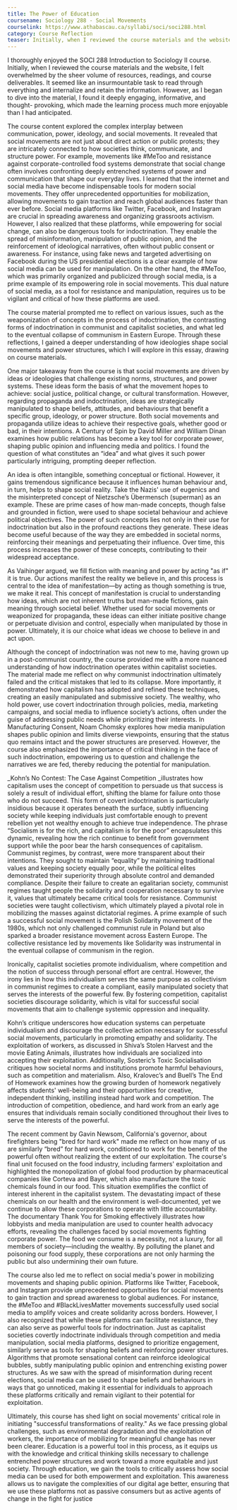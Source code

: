```yaml
---
title: The Power of Education
coursename: Sociology 288 - Social Movements
courselink: https://www.athabascau.ca/syllabi/soci/soci288.html
category: Course Reflection
teaser: Initially, when I reviewed the course materials and the website, I felt overwhelmed by the sheer volume of resources, readings, and course deliverables. It seemed like an insurmountable task to read through everything and internalize and retain the information. However, as I began to dive into the material, I found it deeply engaging, informative, and thought-provoking, which made the learning process much more enjoyable than I had anticipated
---
```


I thoroughly enjoyed the SOCI 288 Introduction to Sociology II course. 
Initially, when I reviewed the course materials and the website, I felt 
overwhelmed by the sheer volume of resources, readings, and course 
deliverables. It seemed like an insurmountable task to read through 
everything and internalize and retain the information. However, as I began to
dive into the material, I found it deeply engaging, informative, and thought-
provoking, which made the learning process much more enjoyable than I had
anticipated.

The course content explored the complex interplay between 
communication, power, ideology, and social movements. It revealed that 
social movements are not just about direct action or public protests; they are
intricately connected to how societies think, communicate, and structure 
power. For example, movements like #MeToo and resistance against 
corporate-controlled food systems demonstrate that social change often 
involves confronting deeply entrenched systems of power and 
communication that shape our everyday lives. I learned that the internet and
social media have become indispensable tools for modern social movements.
They offer unprecedented opportunities for mobilization, allowing 
movements to gain traction and reach global audiences faster than ever 
before. Social media platforms like Twitter, Facebook, and Instagram are 
crucial in spreading awareness and organizing grassroots activism. However, 
I also realized that these platforms, while empowering for social change, can 
also be dangerous tools for indoctrination. They enable the spread of 
misinformation, manipulation of public opinion, and the reinforcement of 
ideological narratives, often without public consent or awareness. For 
instance, using fake news and targeted advertising on Facebook during the 
US presidential elections is a clear example of how social media can be used 
for manipulation. On the other hand, the #MeToo, which was primarily 
organized and publicized through social media, is a prime example of its 
empowering role in social movements. This dual nature of social media, as a 
tool for resistance and manipulation, requires us to be vigilant and critical of 
how these platforms are used.

The course material prompted me to reflect on various issues, such as 
the weaponization of concepts in the process of indoctrination, the 
contrasting forms of indoctrination in communist and capitalist societies, and
what led to the eventual collapse of communism in Eastern Europe. Through 
these reflections, I gained a deeper understanding of how ideologies shape 
social movements and power structures, which I will explore in this essay, 
drawing on course materials.

One major takeaway from the course is that social movements are 
driven by ideas or ideologies that challenge existing norms, structures, and 
power systems. These ideas form the basis of what the movement hopes to 
achieve: social justice, political change, or cultural transformation. However, 
regarding propaganda and indoctrination, ideas are strategically manipulated
to shape beliefs, attitudes, and behaviours that benefit a specific group, 
ideology, or power structure. Both social movements and propaganda utilize 
ideas to achieve their respective goals, whether good or bad, in their 
intentions. A Century of Spin by David Miller and William Dinan examines 
how public relations has become a key tool for corporate power, shaping 
public opinion and influencing media and politics. I found the question of 
what constitutes an “idea” and what gives it such power particularly 
intriguing, prompting deeper reflection. 

An idea is often intangible, something conceptual or fictional. However,
it gains tremendous significance because it influences human behaviour and,
in turn, helps to shape social reality. Take the Nazis' use of eugenics and the 
misinterpreted concept of Nietzsche’s Übermensch (superman) as an 
example. These are prime cases of how man-made concepts, though false 
and grounded in fiction, were used to shape societal behaviour and achieve 
political objectives. The power of such concepts lies not only in their use for 
indoctrination but also in the profound reactions they generate. These ideas 
become useful because of the way they are embedded in societal norms, 
reinforcing their meanings and perpetuating their influence. Over time, this 
process increases the power of these concepts, contributing to their 
widespread acceptance.

As Vaihinger argued, we fill fiction with meaning and power by acting 
"as if" it is true. Our actions manifest the reality we believe in, and this 
process is central to the idea of manifestation—by acting as though 
something is true, we make it real. This concept of manifestation is crucial to 
understanding how ideas, which are not inherent truths but man-made 
fictions, gain meaning through societal belief. Whether used for social 
movements or weaponized for propaganda, these ideas can either initiate 
positive change or perpetuate division and control, especially when 
manipulated by those in power. Ultimately, it is our choice what ideas we 
choose to believe in and act upon.

Although the concept of indoctrination was not new to me, having 
grown up in a post-communist country, the course provided me with a more 
nuanced understanding of how indoctrination operates within capitalist 
societies. The material made me reflect on why communist indoctrination 
ultimately failed and the critical mistakes that led to its collapse. More 
importantly, it demonstrated how capitalism has adopted and refined these 
techniques, creating an easily manipulated and submissive society. The 
wealthy, who hold power, use covert indoctrination through policies, media, 
marketing campaigns, and social media to influence society’s actions, often 
under the guise of addressing public needs while prioritizing their interests. 
In Manufacturing Consent, Noam Chomsky explores how media manipulation 
shapes public opinion and limits diverse viewpoints, ensuring that the status 
quo remains intact and the power structures are preserved. However, the 
course also emphasized the importance of critical thinking in the face of such
indoctrination, empowering us to question and challenge the narratives we 
are fed, thereby reducing the potential for manipulation.

_Kohn’s No Contest: The Case Against Competition _illustrates how 
capitalism uses the concept of competition to persuade us that success is 
solely a result of individual effort, shifting the blame for failure onto those 
who do not succeed. This form of covert indoctrination is particularly 
insidious because it operates beneath the surface, subtly influencing society 
while keeping individuals just comfortable enough to prevent rebellion yet 
not wealthy enough to achieve true independence. The phrase “Socialism is 
for the rich, and capitalism is for the poor” encapsulates this dynamic, 
revealing how the rich continue to benefit from government support while 
the poor bear the harsh consequences of capitalism.
Communist regimes, by contrast, were more transparent about their 
intentions. They sought to maintain “equality” by maintaining traditional 
values and keeping society equally poor, while the political elites 
demonstrated their superiority through absolute control and demanded 
compliance. Despite their failure to create an egalitarian society, communist 
regimes taught people the solidarity and cooperation necessary to survive it,
values that ultimately became critical tools for resistance. 
Communist societies were taught collectivism, which ultimately played 
a pivotal role in mobilizing the masses against dictatorial regimes. A prime 
example of such a successful social movement is the Polish Solidarity 
movement of the 1980s, which not only challenged communist rule in Poland
but also sparked a broader resistance movement across Eastern Europe. The 
collective resistance led by movements like Solidarity was instrumental in 
the eventual collapse of communism in the region.

Ironically, capitalist societies promote individualism, where competition
and the notion of success through personal effort are central. However, the 
irony lies in how this individualism serves the same purpose as collectivism 
in communist regimes to create a compliant, easily manipulated society that 
serves the interests of the powerful few. By fostering competition, capitalist 
societies discourage solidarity, which is vital for successful social movements
that aim to challenge systemic oppression and inequality. 

Kohn’s critique underscores how education systems can perpetuate 
individualism and discourage the collective action necessary for successful 
social movements, particularly in promoting empathy and solidarity. The 
exploitation of workers, as discussed in Shiva’s Stolen Harvest and the movie
Eating Animals, illustrates how individuals are socialized into accepting their 
exploitation. Additionally, Sosteric’s Toxic Socialisation critiques how societal 
norms and institutions promote harmful behaviours, such as competition and
materialism. Also, Kralovec’s and Buell’s The End of Homework examines 
how the growing burden of homework negatively affects students' well-being
and their opportunities for creative, independent thinking, instilling instead 
hard work and competition. The introduction of competition, obedience, and 
hard work from an early age ensures that individuals remain socially 
conditioned throughout their lives to serve the interests of the powerful.

The recent comment by Gavin Newsom, California's governor, about 
firefighters being "bred for hard work" made me reflect on how many of us 
are similarly “bred” for hard work, conditioned to work for the benefit of the 
powerful often without realizing the extent of our exploitation. The course's 
final unit focused on the food industry, including farmers' exploitation and 
highlighted the monopolization of global food production by pharmaceutical 
companies like Corteva and Bayer, which also manufacture the toxic 
chemicals found in our food. This situation exemplifies the conflict of interest 
inherent in the capitalist system. The devastating impact of these chemicals 
on our health and the environment is well-documented, yet we continue to 
allow these corporations to operate with little accountability.
The documentary Thank You for Smoking effectively illustrates how 
lobbyists and media manipulation are used to counter health advocacy 
efforts, revealing the challenges faced by social movements fighting 
corporate power. The food we consume is a necessity, not a luxury, for all 
members of society—including the wealthy. By polluting the planet and 
poisoning our food supply, these corporations are not only harming the 
public but also undermining their own future.

The course also led me to reflect on social media's power in mobilizing 
movements and shaping public opinion. Platforms like Twitter, Facebook, and 
Instagram provide unprecedented opportunities for social movements to gain
traction and spread awareness to global audiences. For instance, the #MeToo
and #BlackLivesMatter movements successfully used social media to amplify
voices and create solidarity across borders. However, I also recognized that 
while these platforms can facilitate resistance, they can also serve as 
powerful tools for indoctrination. Just as capitalist societies covertly 
indoctrinate individuals through competition and media manipulation, social 
media platforms, designed to prioritize engagement, similarly serve as tools 
for shaping beliefs and reinforcing power structures. Algorithms that promote
sensational content can reinforce ideological bubbles, subtly manipulating 
public opinion and entrenching existing power structures. As we saw with the
spread of misinformation during recent elections, social media can be used 
to shape beliefs and behaviours in ways that go unnoticed, making it 
essential for individuals to approach these platforms critically and remain 
vigilant to their potential for exploitation.

Ultimately, this course has shed light on social movements' critical role
in initiating "successful transformations of reality." As we face pressing global
challenges, such as environmental degradation and the exploitation of 
workers, the importance of mobilizing for meaningful change has never been
clearer. Education is a powerful tool in this process, as it equips us with the 
knowledge and critical thinking skills necessary to challenge entrenched 
power structures and work toward a more equitable and just society. Through
education, we gain the tools to critically assess how social media can be 
used for both empowerment and exploitation. This awareness allows us to 
navigate the complexities of our digital age better, ensuring that we use 
these platforms not as passive consumers but as active agents of change in 
the fight for justice
